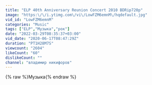 ```yaml
---
title: "ELP 40th Anniversary Reunion Concert 2010 BDRip720p"
image: "https:\/\/i.ytimg.com\/vi\/LowFZM6emnM\/hqdefault.jpg"
vid_id: "LowFZM6emnM"
categories: "Music"
tags: ["ELP","Музыка","рок"]
date: "2022-03-29T08:35:37+03:00"
vid_date: "2020-06-17T08:47:29Z"
duration: "PT1H28M7S"
viewcount: "2604"
likeCount: "60"
dislikeCount: ""
channel: "владимир никифоров"
---
```

{% raw %}Музыка{% endraw %}
